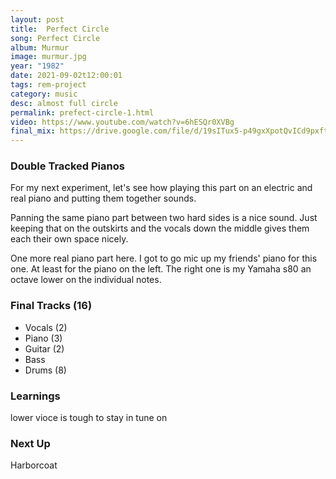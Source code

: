 ```yaml
---
layout: post
title:  Perfect Circle
song: Perfect Circle
album: Murmur
image: murmur.jpg
year: "1982"
date: 2021-09-02t12:00:01
tags: rem-project
category: music
desc: almost full circle
permalink: prefect-circle-1.html
video: https://www.youtube.com/watch?v=6hESQr0XVBg
final_mix: https://drive.google.com/file/d/19sITux5-p49gxXpotQvICd9pxftRBd0V/view?usp=sharing
---
```


### Double Tracked Pianos

For my next experiment, let's see how playing this part on an electric and real piano and putting them together sounds.

Panning the same piano part between two hard sides is a nice sound. Just keeping that on the  outskirts and the vocals down the middle gives them each their own space nicely.

One more real piano part here. I got to go mic up my friends' piano for this one. At least for the piano on the left. The right one is my Yamaha s80 an octave lower on the individual notes.

### Final Tracks (16)
- Vocals (2)
- Piano (3)
- Guitar (2)
- Bass
- Drums (8)

### Learnings

lower vioce is tough to stay in tune on

### Next Up

Harborcoat